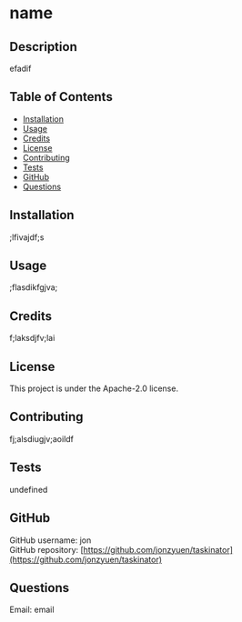 
# name

## Description
efadif

## Table of Contents

* [Installation](#installation)
* [Usage](#usage)
* [Credits](#credits)
* [License](#license)
* [Contributing](#contributing)
* [Tests](#tests)
* [GitHub](#github)
* [Questions](#questions)


## Installation
;lfivajdf;s

## Usage
;flasdikfgjva;

## Credits
f;laksdjfv;lai

## License
This project is under the Apache-2.0 license.

## Contributing
fj;alsdiugjv;aoildf

## Tests
undefined

## GitHub
GitHub username: jon</br>
GitHub repository: [https://github.com/jonzyuen/taskinator](https://github.com/jonzyuen/taskinator)

## Questions
Email: email
  